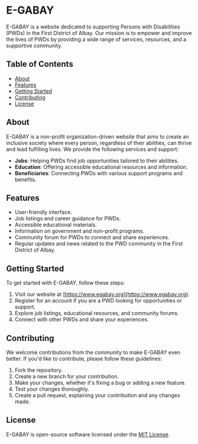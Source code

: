 # E-GABAY

E-GABAY is a website dedicated to supporting Persons with Disabilities (PWDs) in the First District of Albay. Our mission is to empower and improve the lives of PWDs by providing a wide range of services, resources, and a supportive community.

## Table of Contents

- [About](#about)
- [Features](#features)
- [Getting Started](#getting-started)
- [Contributing](#contributing)
- [License](#license)

## About

E-GABAY is a non-profit organization-driven website that aims to create an inclusive society where every person, regardless of their abilities, can thrive and lead fulfilling lives. We provide the following services and support:

- **Jobs**: Helping PWDs find job opportunities tailored to their abilities.
- **Education**: Offering accessible educational resources and information.
- **Beneficiaries**: Connecting PWDs with various support programs and benefits.

## Features

- User-friendly interface.
- Job listings and career guidance for PWDs.
- Accessible educational materials.
- Information on government and non-profit programs.
- Community forum for PWDs to connect and share experiences.
- Regular updates and news related to the PWD community in the First District of Albay.

## Getting Started

To get started with E-GABAY, follow these steps:

1. Visit our website at [https://www.egabay.org](https://www.egabay.org).
2. Register for an account if you are a PWD looking for opportunities or support.
3. Explore job listings, educational resources, and community forums.
4. Connect with other PWDs and share your experiences.

## Contributing

We welcome contributions from the community to make E-GABAY even better. If you'd like to contribute, please follow these guidelines:

1. Fork the repository.
2. Create a new branch for your contribution.
3. Make your changes, whether it's fixing a bug or adding a new feature.
4. Test your changes thoroughly.
5. Create a pull request, explaining your contribution and any changes made.

## License

E-GABAY is open-source software licensed under the [MIT License](LICENSE).
